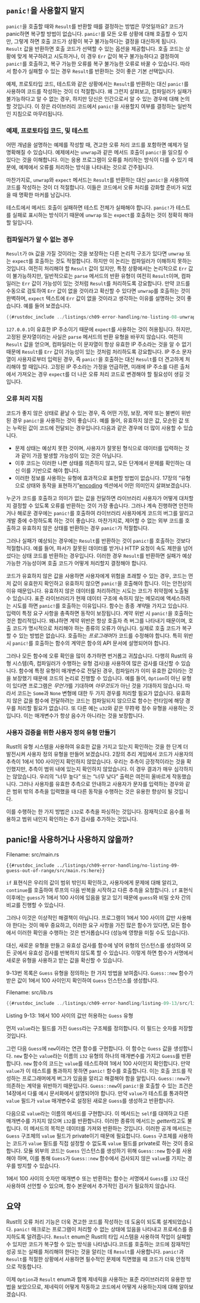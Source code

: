 ## `panic!`을 사용할지 말지

`panic!`을 호출할 때와 `Result`를 반환할 때를 결정하는 방법은 무엇일까요?
코드가 panic하면 복구할 방법이 없습니다. `panic!`를 모든 오류 상황에 대해 호출할 수 있지만, 그렇게 하면 호출 코드가 상황이 복구 불가능하다는 결정을 대신하게 됩니다. `Result` 값을 반환하면 호출 코드가 선택할 수 있는 옵션을 제공합니다. 호출 코드는 상황에 맞게 복구하려고 시도하거나, 이 경우 `Err` 값이 복구 불가능하다고 결정하여 `panic!`를 호출하고, 복구 가능한 오류를 복구 불가능한 오류로 바꿀 수 있습니다. 따라서 함수가 실패할 수 있는 경우 `Result`를 반환하는 것이 좋은 기본 선택입니다.

예제, 프로토타입 코드, 테스트와 같은 상황에서는 `Result`를 반환하는 대신 `panic!`를 사용하여 코드를 작성하는 것이 더 적절합니다. 왜 그런지 살펴보고, 컴파일러가 실패가 불가능하다고 알 수 없는 경우, 하지만 당신은 인간으로서 알 수 있는 경우에 대해 논의할 것입니다. 이 장은 라이브러리 코드에서 `panic!`을 사용할지 여부를 결정하는 일반적인 지침으로 마무리됩니다.

### 예제, 프로토타입 코드, 및 테스트

어떤 개념을 설명하는 예제를 작성할 때, 견고한 오류 처리 코드를 포함하면 예제가 덜 명확해질 수 있습니다. 예제에서는 `unwrap`과 같은 메서드 호출이 `panic!`을 일으킬 수 있다는 것을 이해합니다. 이는 응용 프로그램이 오류를 처리하는 방식이 다를 수 있기 때문에, 예제에서 오류를 처리하는 방식을 나타내는 것으로 간주됩니다.

마찬가지로, `unwrap`와 `expect` 메서드는 `Result`를 반환하는 대신 `panic!`을 사용하여 코드를 작성하는 것이 더 적절합니다. 이들은 코드에서 오류 처리를 강화할 준비가 되었을 때 명확한 마커를 남깁니다.

테스트에서 메서드 호출이 실패하면 테스트 전체가 실패해야 합니다. `panic!`가 테스트를 실패로 표시하는 방식이기 때문에 `unwrap` 또는 `expect`를 호출하는 것이 정확히 해야 할 일입니다.

### 컴파일러가 알 수 없는 경우

`Result`가 `Ok` 값을 가질 것이라는 것을 보장하는 다른 논리적 구조가 있다면 `unwrap` 또는 `expect`를 호출하는 것도 적절합니다. 하지만 이 논리는 컴파일러가 이해하지 못하는 것입니다. 여전히 처리해야 할 `Result` 값이 있지만, 특정 상황에서는 논리적으로 `Err` 값이 불가능하지만, 일반적으로는 `parse` 메서드의 반환 유형이 여전히 `Result`이며, 컴파일러는 `Err` 값이 가능성이 있는 것처럼 `Result`를 처리하도록 강요합니다. 만약 코드를 수동으로 검토하여 `Err` 값이 없을 것이라고 확신할 수 있다면 `unwrap`를 호출하는 것이 완벽하며, `expect` 텍스트에 `Err` 값이 없을 것이라고 생각하는 이유를 설명하는 것이 좋습니다. 예를 들어 보겠습니다.

```rust
{{#rustdoc_include ../listings/ch09-error-handling/no-listing-08-unwrap-that-cant-fail/src/main.rs:here}}
```

`127.0.0.1`이 유효한 IP 주소이기 때문에 `expect`를 사용하는 것이 허용됩니다. 하지만, 고정된 문자열이라는 사실은 `parse` 메서드의 반환 유형을 바꾸지 않습니다. 여전히 `Result` 값을 얻으며, 컴파일러는 이 문자열이 항상 유효한 IP 주소라는 것을 알 수 없기 때문에 `Result`를 `Err` 값이 가능성이 있는 것처럼 처리하도록 강요합니다. IP 주소 문자열이 사용자로부터 입력된 경우, 즉 `panic!`을 호출하는 대신 `Result`를 더 견고하게 처리해야 할 때입니다. 고정된 IP 주소라는 가정을 언급하면, 미래에 IP 주소를 다른 출처에서 가져오는 경우 `expect`를 더 나은 오류 처리 코드로 변경해야 할 필요성이 생길 것입니다.

### 오류 처리 지침

코드가 좋지 않은 상태로 끝날 수 있는 경우, 즉 어떤 가정, 보장, 계약 또는 불변이 위반된 경우 `panic!`을 사용하는 것이 좋습니다. 예를 들어, 유효하지 않은 값, 모순된 값 또는 누락된 값이 코드에 전달되는 경우입니다.다음과 같은 경우에 더 많이 사용할 수 있습니다.

* 문제 상태는 예상치 못한 것이며, 사용자가 잘못된 형식으로 데이터를 입력하는 것과 같이 가끔 발생할 가능성이 있는 것은 아닙니다.
* 이후 코드는 이러한 나쁜 상태를 의존하지 않고, 모든 단계에서 문제를 확인하는 대신 이를 기반으로 해야 합니다.
* 이러한 정보를 사용하는 유형에 효과적으로 표현할 방법이 없습니다. 17장의 “유형으로 상태와 동작을 표현하기”[encoding]<!-- ignore --> 섹션에서 어떤 의미인지 살펴보겠습니다.

누군가 코드를 호출하고 의미가 없는 값을 전달하면 라이브러리 사용자가 어떻게 대처할지 결정할 수 있도록 오류를 반환하는 것이 가장 좋습니다. 그러나 계속 진행하면 안전하거나 해로운 경우에는 `panic!`를 호출하여 라이브러리 사용자에게 코드의 버그를 알리고 개발 중에 수정하도록 하는 것이 좋습니다. 마찬가지로, 제어할 수 없는 외부 코드를 호출하고 유효하지 않은 상태를 반환하는 경우 `panic!`가 적절합니다. 

그러나 실패가 예상되는 경우에는 `Result`를 반환하는 것이 `panic!`를 호출하는 것보다 적절합니다. 예를 들어, 파서가 잘못된 데이터를 받거나 HTTP 요청이 속도 제한을 넘어섰다는 상태 코드를 반환하는 경우입니다. 이러한 경우 `Result`를 반환하면 실패가 예상 가능한 가능성이며 호출 코드가 어떻게 처리할지 결정해야 합니다.

코드가 유효하지 않은 값을 사용하면 사용자에게 위험을 초래할 수 있는 경우, 코드는 먼저 값이 유효한지 확인하고 유효하지 않으면 `panic!`을 호출해야 합니다. 이는 안전상의 이유 때문입니다. 유효하지 않은 데이터를 처리하려는 시도는 코드가 취약점에 노출될 수 있습니다. 표준 라이브러리가 현재 데이터 구조에 속하지 않는 메모리에 액세스하려는 시도를 하면 `panic!`를 호출하는 이유입니다. 함수는 종종 *계약*을 가지고 있습니다. 입력이 특정 요구 사항을 충족하면 동작이 보장됩니다. 계약 위반 시 `panic!`을 호출하는 것은 합리적입니다. 왜냐하면 계약 위반은 항상 호출자 측 버그를 나타내기 때문이며, 호출 코드가 명시적으로 처리해야 하는 종류의 오류가 아닙니다. 실제로 호출 코드가 복구할 수 있는 방법은 없습니다. 호출하는 *프로그래머*가 코드를 수정해야 합니다. 특히 위반 시 `panic!`를 호출하는 함수의 계약은 함수의 API 문서에 설명되어야 합니다.

그러나 모든 함수에 오류 확인을 많이 추가하면 번거롭고 귀찮습니다. 다행히 Rust의 유형 시스템(즉, 컴파일러가 수행하는 유형 검사)을 사용하여 많은 검사를 대신할 수 있습니다. 함수에 특정 유형이 매개변수로 전달된 경우, 컴파일러가 이미 유효한 값이라는 것을 보장했기 때문에 코드의 논리로 진행할 수 있습니다. 예를 들어, `Option`이 아닌 유형이 있다면 프로그램은 *무언가*를 기대하며 *아무것도*가 아닌 것을 기대하지 않습니다. 따라서 코드는 `Some`과 `None` 변형에 대한 두 가지 경우를 처리할 필요가 없습니다. 유효하지 않은 값을 함수에 전달하려는 코드는 컴파일되지 않으므로 함수는 런타임에 해당 경우를 처리할 필요가 없습니다. 또 다른 예는 `u32`와 같은 무符号 정수 유형을 사용하는 것입니다. 이는 매개변수가 항상 음수가 아니라는 것을 보장합니다.

### 사용자 검증을 위한 사용자 정의 유형 만들기

Rust의 유형 시스템을 사용하여 유효한 값을 가지고 있는지 확인하는 것을 한 단계 더 발전시켜 사용자 정의 유형을 만들어 보겠습니다. 2장의 추리 게임에서 코드가 사용자의 추측이 1에서 100 사이인지 확인하지 않았습니다. 우리는 추측이 긍정적이라는 것을 확인했지만, 추측이 범위 내에 있는지 확인하지 않았습니다. 이 경우 결과가 매우 심각하지는 않았습니다. 우리의 “너무 높다” 또는 “너무 낮다” 출력은 여전히 ​​올바르게 작동했습니다. 그러나 사용자를 유효한 추측으로 안내하고 사용자가 문자를 입력하는 경우와 같은 범위 밖의 추측을 입력했을 때 다른 동작을 수행하는 것은 유용한 향상이 될 것입니다.

이를 수행하는 한 가지 방법은 `i32`로 추측을 파싱하는 것입니다. 잠재적으로 음수를 허용하고 범위 내인지 확인하는 추가 검사를 추가하는 것입니다.

## panic!을 사용하거나 사용하지 않을까?

Filename: src/main.rs

```rust,ignore
{{#rustdoc_include ../listings/ch09-error-handling/no-listing-09-guess-out-of-range/src/main.rs:here}}
```

`if` 표현식은 우리의 값이 범위 밖인지 확인하고, 사용자에게 문제에 대해 알리고, `continue`를 호출하여 루프의 다음 반복을 시작하고 다른 추측을 요청합니다. `if` 표현식 이후에는 `guess`가 1에서 100 사이에 있음을 알고 있기 때문에 `guess`와 비밀 숫자 간의 비교를 진행할 수 있습니다.

그러나 이것은 이상적인 해결책이 아닙니다. 프로그램이 1에서 100 사이의 값만 사용해야 한다는 것이 매우 중요하고, 이러한 요구 사항을 가진 많은 함수가 있다면, 모든 함수에서 이러한 확인을 수행하는 것은 번거롭습니다 (성능에 영향을 미칠 수도 있습니다).

대신, 새로운 유형을 만들고 유효성 검사를 함수에 넣어 유형의 인스턴스를 생성하여 모든 곳에서 유효성 검사를 반복하지 않도록 할 수 있습니다. 이렇게 하면 함수가 서명에서 새로운 유형을 사용하고 받는 값을 확신할 수 있습니다.

9-13번 목록은 `Guess` 유형을 정의하는 한 가지 방법을 보여줍니다. `Guess::new` 함수가 받은 값이 1에서 100 사이인지 확인하여 `Guess` 인스턴스를 생성합니다.

Filename: src/lib.rs

```rust
{{#rustdoc_include ../listings/ch09-error-handling/listing-09-13/src/lib.rs}}
```

Listing 9-13: 1에서 100 사이의 값만 허용하는 `Guess` 유형

먼저 `value`라는 필드를 가진 `Guess`라는 구조체를 정의합니다. 이 필드는 숫자를 저장할 것입니다.

그런 다음 `Guess`에 `new`이라는 연관 함수를 구현합니다. 이 함수는 `Guess` 값을 생성합니다. `new` 함수는 `value`라는 이름의 `i32` 유형의 하나의 매개변수를 가지고 `Guess`를 반환합니다. `new` 함수의 코드는 `value`를 테스트하여 1에서 100 사이인지 확인합니다. 만약 `value`가 이 테스트를 통과하지 못하면 `panic!` 함수를 호출합니다. 이는 호출 코드를 작성하는 프로그래머에게 버그가 있음을 알리고 해결해야 함을 알립니다. `Guess::new`가 의존하는 계약을 위반하기 때문입니다. `Guess::new`이 `panic!`을 호출할 수 있는 조건은 14장에서 다룰 예시 문서화에서 설명되어야 합니다.
 만약 `value`가 테스트를 통과하면 `value` 필드가 `value` 매개변수로 설정된 새로운 `Guess`를 생성하고 반환합니다.

다음으로 `value`라는 이름의 메서드를 구현합니다. 이 메서드는 `self`를 대여하고 다른 매개변수를 가지지 않으며 `i32`를 반환합니다. 이러한 종류의 메서드는 *getter*라고도 불립니다. 이 메서드의 목적은 데이터를 가져와 반환하는 것입니다. 이러한 공개 메서드는 `Guess` 구조체의 `value` 필드가 private이기 때문에 필요합니다. `Guess` 구조체를 사용하는 코드가 `value` 필드를 직접 설정할 수 없도록 `value` 필드를 private로 하는 것이 중요합니다. 모듈 외부의 코드는 `Guess` 인스턴스를 생성하기 위해 `Guess::new` 함수를 사용해야 하며, 이를 통해 `Guess`가 `Guess::new` 함수에서 검사되지 않은 `value`를 가지는 경우를 방지할 수 있습니다.

1에서 100 사이의 숫자만 매개변수 또는 반환하는 함수는 서명에서 `Guess`를 `i32` 대신 사용하여 선언할 수 있으며, 함수 본문에서 추가적인 검사가 필요하지 않습니다.

## 요약

Rust의 오류 처리 기능은 더욱 견고한 코드를 작성하는 데 도움이 되도록 설계되었습니다. `panic!` 매크로는 프로그램이 처리할 수 없는 상태에 있음을 나타내고 프로세스를 중지하도록 알려줍니다. `Result` enum은 Rust의 타입 시스템을 사용하여 작업이 실패할 수 있지만 코드가 복구할 수 있는 방식을 나타냅니다.코드를 호출하는 코드에 잠재적인 성공 또는 실패를 처리해야 한다는 것을 알리는 데 `Result`를 사용합니다. `panic!`과 `Result`를 적절한 상황에서 사용하면 필수적인 문제에 직면했을 때 코드가 더욱 안정적으로 작동합니다.

이제 `Option`과 `Result` enum과 함께 제네릭을 사용하는 표준 라이브러리의 유용한 방법을 보았으므로, 제네릭이 어떻게 작동하고 코드에서 어떻게 사용하는지에 대해 알아보겠습니다.

[encoding]: ch17-03-oo-design-patterns.html#encoding-states-and-behavior-as-types
